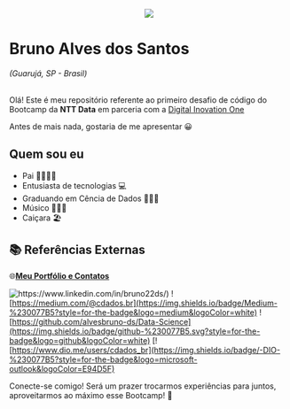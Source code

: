 <p align="center">
  <img src="https://github.com/alvesbruno-ds/data-science-BR/blob/a9bb61ef83e277ca039edd0e006a7fd59d63ea35/Header%20-%20Dados.png" >
</p>

# Bruno Alves dos Santos
<i>(Guarujá, SP - Brasil)</i>
</br>
</br>

Olá! 
Este é meu repositório referente ao primeiro desafio de código do Bootcamp da **NTT Data** em parceria com a 
[ Digital Inovation One](https://web.dio.me/home)

Antes de mais nada, gostaria de me apresentar 😀


## Quem sou eu
- Pai 👧🏽👦🏽
- Entusiasta de tecnologias 💻
- Graduando em Cência de Dados 👨🏽‍🎓
- Músico 🎸🎹🎤
- Caiçara 🏖


## 📚 Referências Externas

🌐[**Meu Portfólio e Contatos**](https://brunoalves.carrd.co/)

![https://www.linkedin.com/in/bruno22ds/)](https://img.shields.io/badge/linkedin-%230077B5.svg?style=for-the-badge&logo=linkedin&logoColor=white) 
![https://medium.com/@cdados.br](https://img.shields.io/badge/Medium-%230077B5?style=for-the-badge&logo=medium&logoColor=white)
![https://github.com/alvesbruno-ds/Data-Science](https://img.shields.io/badge/github-%230077B5.svg?style=for-the-badge&logo=github&logoColor=white)
[![https://www.dio.me/users/cdados_br](https://img.shields.io/badge/-DIO-%230077B5?style=for-the-badge&logo=microsoft-outlook&logoColor=E94D5F)


Conecte-se comigo! Será um prazer trocarmos experiências para juntos, aproveitarmos ao máximo esse Bootcamp! 🦅